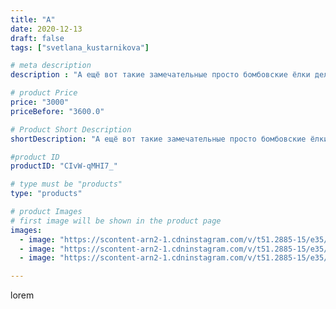 ```yaml
---
title: "А"
date: 2020-12-13
draft: false
tags: ["svetlana_kustarnikova"]

# meta description
description : "А ещё вот такие замечательные просто бомбовские ёлки делает моя подруга. Просто Гуру по работе с природными материалом."

# product Price
price: "3000"
priceBefore: "3600.0"

# Product Short Description
shortDescription: "А ещё вот такие замечательные просто бомбовские ёлки делает моя подруга. Просто Гуру по работе с природными материалом."

#product ID
productID: "CIvW-qMHI7_"

# type must be "products"
type: "products"

# product Images
# first image will be shown in the product page
images:
  - image: "https://scontent-arn2-1.cdninstagram.com/v/t51.2885-15/e35/130602895_207809180841014_7235990723149562649_n.jpg?_nc_ht=scontent-arn2-1.cdninstagram.com&_nc_cat=102&_nc_ohc=Ag6rNACn8JAAX9v3rG2&tp=1&oh=fa65ab37ab5da56eda45547d6bc8b38b&oe=605E3700&ig_cache_key=MjQ2MzI4ODU4MTA1NTkwMDUzNQ%3D%3D.2"
  - image: "https://scontent-arn2-1.cdninstagram.com/v/t51.2885-15/e35/131263512_428996081796457_3482673564235294612_n.jpg?_nc_ht=scontent-arn2-1.cdninstagram.com&_nc_cat=101&_nc_ohc=PwqobWLYU70AX-fL-7R&tp=1&oh=345421985495fa554d91ecd25c6d83f1&oe=60612721&ig_cache_key=MjQ2MzI4ODU4MTA2NDQwNTQ3MQ%3D%3D.2"
  - image: "https://scontent-arn2-1.cdninstagram.com/v/t51.2885-15/e35/131030068_1304140623252322_3977912188100742300_n.jpg?_nc_ht=scontent-arn2-1.cdninstagram.com&_nc_cat=110&_nc_ohc=UwhBC2G2BrUAX-HkRtX&tp=1&oh=ae4a20681186ec67a4beba2fbf29c03f&oe=605FD163&ig_cache_key=MjQ2MzI4ODU4MTA3MjgxODE2Nw%3D%3D.2"

---
```

lorem
